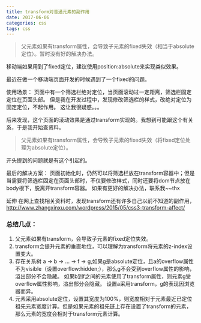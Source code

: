 ```yaml
---
title: transform对普通元素的副作用
date: 2017-06-06
categories: css
tags: css
---
```


> 父元素如果有transform属性，会导致子元素的fixed失效（相当于absolute定位）。暂时没有好的解决办法。

移动端如果用到了fixed定位，建议使用position:absolute来实现类似效果。

最近在做一个移动端页面开发的时候遇到了一个fixed的问题。

使用场景：
页面中有一个筛选栏绝对定位，当页面滚动过一定距离，筛选栏固定定位在页面头部。
但是我在开发过程中，发现修改筛选栏的样式，改绝对定位为固定定位，不起作用。
这让我很疑惑。。。

后来发现，这个页面的滚动效果是通过transform实现的。我想到可能跟这个有关系，于是我开始查资料。

>  父元素如果有transform属性，会导致子元素的fixed失效（将fixed定位处理为absolute定位）。

开头提到的问题就是有这个引起的。


最后的解决方案：
页面初始化时，仍然可以将筛选栏放在transform容器中；但是当需要将筛选栏固定在页面头部时，不仅要修改样式，同时还要将dom节点放在body根下，脱离开transform容器。
如果有更好的解决办法，联系我~~thx

延伸
在网上查找相关资料时，发现transform还有许多自己以前不知道的副作用，
http://www.zhangxinxu.com/wordpress/2015/05/css3-transform-affect/

### 总结几点：
1. 父元素如果有transform，会导致子元素的fixed定位失效。
2. transform会提升元素的垂直地位，可以理解为transform将元素的z-index设置变大。
3. 存在关系树 a -> b -> ... -> f -> g,如果g是absolute定位，且a的overflow属性不为visible（设置overflow:hidden;），那么g不会受到overflow属性的影响，溢出部分不会隐藏。
   如果b到f之间的元素使用了transform属性，则元素g受overflow属性影响，溢出部分会隐藏。
   设置a采用transform，g的表现因浏览器而异。
4. 元素采用absolute定位，设置其宽度为100%，则宽度相对于元素最近已定位祖先元素宽度计算。但是如果元素的祖先链上存在设置了transform的元素，那么元素的宽度会相对于transform元素计算。